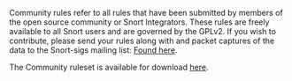 Community rules refer to all rules that have been submitted by members of the open source community or Snort Integrators. These rules are freely available to all Snort users and are governed by the GPLv2.   If you wish to contribute, please send your rules along with and packet captures of the data to the Snort-sigs mailing list: [Found here](http://www.snort.org/community/mailing-lists).

The Community ruleset is available for download [here](http://www.snort.org/snort-rules#community).
